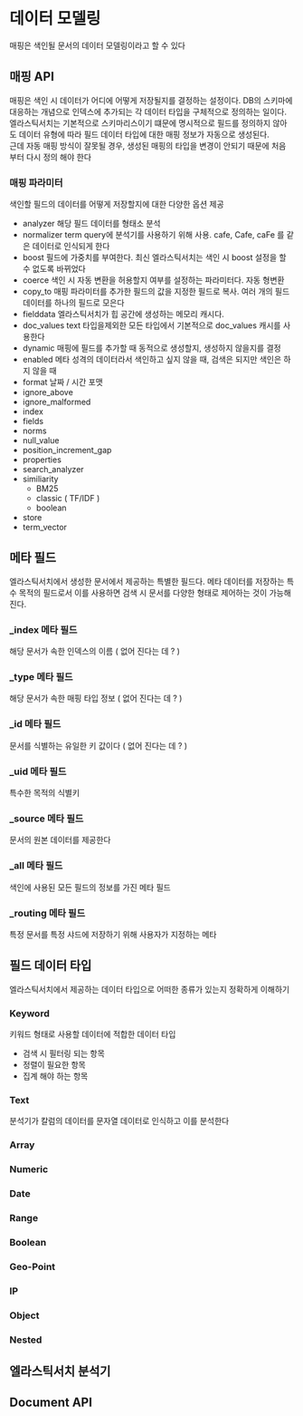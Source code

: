 # 데이터 모델링
매핑은 색인될 문서의 데이터 모델링이라고 할 수 있다
## 매핑 API
매핑은 색인 시 데이터가 어디에 어떻게 저장될지를 결정하는 설정이다. DB의 스키마에 대응하는 개념으로 인덱스에 추가되는 각 데이터 타입을 구체적으로 정의하는 일이다.    
엘라스틱서치는 기본적으로 스키마리스이기 떄문에 명시적으로 필드를 정의하지 않아도 데이터 유형에 따라 필드 데이터 타입에 대한 매핑 정보가 자동으로 생성된다.     
근데 자동 매핑 방식이 잘못될 경우, 생성된 매핑의 타입을 변경이 안되기 때문에 처음 부터 다시 정의 해야 한다    
### 매핑 파라미터
색인할 필드의 데이터를 어떻게 저장할지에 대한 다양한 옵션 제공
- analyzer
해당 필드 데이터를 형태소 분석 
- normalizer
term query에 분석기를 사용하기 위해 사용. cafe, Cafe, caFe 를 같은 데이터로 인식되게 한다
- boost
필드에 가중치를 부여한다. 최신 엘라스틱서치는 색인 시 boost 설정을 할 수 없도록 바뀌었다
- coerce
색인 시 자동 변환을 허용할지 여부를 설정하는 파라미터다. 자동 형변환
- copy_to
매핑 파라미터를 추가한 필드의 값을 지정한 필드로 복사. 여러 개의 필드 데이터를 하나의 필드로 모은다
- fielddata
엘라스틱서치가 힙 공간에 생성하는 메모리 캐시다. 
- doc_values
text 타입을제외한 모든 타입에서 기본적으로 doc_values 캐시를 사용한다
- dynamic
매핑에 필드를 추가할 때 동적으로 생성할지, 생성하지 않을지를 결정
- enabled
메타 성격의 데이터라서 색인하고 싶지 않을 때, 검색은 되지만 색인은 하지 않을 때
- format
날짜 / 시간 포맷
- ignore_above
- ignore_malformed
- index
- fields
- norms
- null_value
- position_increment_gap
- properties
- search_analyzer
- similiarity
    - BM25
    - classic ( TF/IDF ) 
    - boolean
- store
- term_vector
## 메타 필드
엘라스틱서치에서 생성한 문서에서 제공하는 특별한 필드다. 메타 데이터를 저장하는 특수 목적의 필드로서 이를 사용하면 검색 시 문서를 다양한 형태로 제어하는 것이 가능해진다.   
### _index 메타 필드
해당 문서가 속한 인덱스의 이름 ( 없어 진다는 데 ? )
### _type 메타 필드
해당 문서가 속한 매핑 타입 정보 ( 없어 진다는 데 ? )
### _id 메타 필드
문서를 식별하는 유일한 키 값이다 ( 없어 진다는 데 ? )
### _uid 메타 필드
특수한 목적의 식별키 
### _source 메타 필드
문서의 원본 데이터를 제공한다
### _all 메타 필드
색인에 사용된 모든 필드의 정보를 가진 메타 필드
### _routing 메타 필드
특정 문서를 특정 샤드에 저장하기 위해 사용자가 지정하는 메타
## 필드 데이터 타입
엘라스틱서치에서 제공하는 데이터 타입으로 어떠한 종류가 있는지 정확하게 이해하기
### Keyword
키워드 형태로 사용할 데이터에 적합한 데이터 타입    
- 검색 시 필터링 되는 항목
- 정렬이 필요한 항목
- 집계 해야 하는 항목
### Text
분석기가 칼럼의 데이터를 문자열 데이터로 인식하고 이를 분석한다   
### Array
### Numeric
### Date
### Range
### Boolean
### Geo-Point
### IP
### Object
### Nested

## 엘라스틱서치 분석기
## Document API